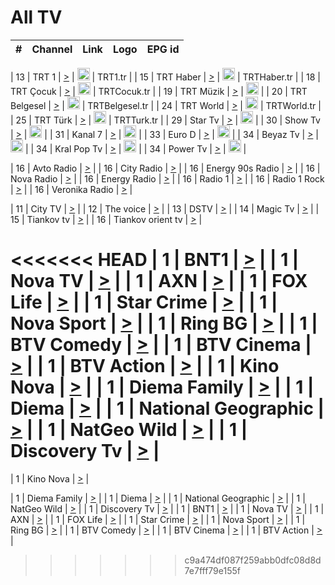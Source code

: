 <h1>All TV</h1>

| #   | Channel        | Link  | Logo | EPG id |
|:---:|:--------------:|:-----:|:----:|:------:|

| 13  | TRT 1            | [>](https://tv-trt1.medya.trt.com.tr/master.m3u8) | <img height="20" src="https://i.imgur.com/j786OLG.png"/> | TRT1.tr |
| 15  | TRT Haber        | [>](https://tv-trthaber.medya.trt.com.tr/master.m3u8) | <img height="20" src="https://i.imgur.com/OVfo8Ab.png"/> | TRTHaber.tr |
| 18  | TRT Çocuk        | [>](https://tv-trtcocuk.medya.trt.com.tr/master.m3u8) | <img height="20" src="https://i.imgur.com/QLFmD6d.png"/> | TRTCocuk.tr |
| 19  | TRT Müzik        | [>](https://tv-trtmuzik.medya.trt.com.tr/master.m3u8) | <img height="20" src="https://i.imgur.com/fIVFCEd.png"/> |
| 20  | TRT Belgesel     | [>](https://tv-trtbelgesel.medya.trt.com.tr/master.m3u8) | <img height="20" src="https://i.imgur.com/MGO87pe.png"/> | TRTBelgesel.tr |
| 24  | TRT World        | [>](https://tv-trtworld.medya.trt.com.tr/master.m3u8) | <img height="20" src="https://i.imgur.com/JEA2xpv.png"/> | TRTWorld.tr |
| 25  | TRT Türk         | [>](https://tv-trtturk.medya.trt.com.tr/master.m3u8) | <img height="20" src="https://i.imgur.com/OSTOQNw.png"/> | TRTTurk.tr |
| 29  | Star Tv   | [>](https://dogus-live.daioncdn.net/startv/startv_360p.m3u8) | <img height="20" src="https://i.imgur.com/IebUZx1.png"/> |
| 30  | Show Tv     | [>](https://ciner-live.daioncdn.net/showtv/showtv.m3u8) | <img height="20" src="https://i.imgur.com/IebUZx1.png"/> |
| 31  | Kanal 7     | [>](https://kanal7-live.daioncdn.net/kanal7/kanal7.m3u8) | <img height="20" src="https://i.imgur.com/IebUZx1.png"/> |
| 33  | Euro D    | [>](https://www.youtube.com/user/KanalD/live) | <img height="20" src="https://i.imgur.com/IebUZx1.png"/> |
| 34  | Beyaz Tv     | [>](https://beyaztv-live.daioncdn.net/beyaztv/beyaztv.m3u8) | <img height="20" src="https://i.imgur.com/IebUZx1.png"/> |
| 34  | Kral Pop Tv     | [>](https://www.youtube.com/watch?v=GuFTuKoXepw) | <img height="20" src="https://i.imgur.com/IebUZx1.png"/> |
| 34  | Power Tv     | [>](https://livetv.powerapp.com.tr/powerTV/powerhd.smil/chunklist.m3u8) | <img height="20" src="https://i.imgur.com/IebUZx1.png"/> |

| 16  | Avto Radio | [>](http://stream.metacast.eu/avtoradio.mp3.m3u) |
| 16  | City Radio | [>](http://stream.metacast.eu/city.aac.m3u) |
| 16  | Energy 90s Radio | [>](http://stream.metacast.eu/energy-90s.m3u) |
| 16  | Nova Radio | [>](http://stream.metacast.eu/nova.aac.m3u) |
| 16  | Energy Radio | [>](http://stream.metacast.eu/nrj.aac.m3u) |
| 16  | Radio 1 | [>](http://stream.metacast.eu/radio1.aac.m3u) |
| 16  | Radio 1 Rock | [>](http://stream.metacast.eu/radio1rock.aac.m3u) |
| 16  | Veronika Radio | [>](http://stream.metacast.eu/veronika.aac.m3u) |

| 11  | City TV | [>](https://tv.city.bg/play/tshls/citytv/index.m3u8) |
| 12  | The voice | [>](https://bss1.neterra.tv/thevoice/thevoice.m3u8) |
| 13  | DSTV | [>](http://46.249.95.140:8081/hls/data.m3u8) |
| 14  | Magic Tv | [>](https://bss1.neterra.tv/magictv/magictv.m3u8) |
| 15  | Tiankov tv | [>](https://streamer103.neterra.tv/tiankov-folk/live.m3u8) |
| 16  | Tiankov orient tv | [>](https://streamer103.neterra.tv/tiankov-orient/live.m3u8) |

<<<<<<< HEAD
| 1 | BNT1 | [>](https://ymkaya.xyz:16180/tv/bnt1/playlist.m3u8?wmsAuthSign=c2VydmVyX3RpbWU9Ni8yNC8yMDI1IDE6MDg6MjcgUE0maGFzaF92YWx1ZT15bDE4SWNwSm9zQWJsbTA3Y2FBdHpRPT0mdmFsaWRtaW51dGVzPTYw) |
| 1 | Nova TV | [>](https://ymkaya.xyz:16180/tv/novatv/playlist.m3u8?wmsAuthSign=c2VydmVyX3RpbWU9Ni8yNC8yMDI1IDE6MDg6MzYgUE0maGFzaF92YWx1ZT1PSFlFQjRnTTZObkFid1VtRkxLbHJRPT0mdmFsaWRtaW51dGVzPTYw) |
| 1 | AXN | [>](https://ymkaya.xyz:16180/tv/axn/playlist.m3u8?wmsAuthSign=c2VydmVyX3RpbWU9Ni8yNC8yMDI1IDE6MDg6NDYgUE0maGFzaF92YWx1ZT1NUUlTbEhUTGtPc3JHWlJrU1lYYVJnPT0mdmFsaWRtaW51dGVzPTYw) |
| 1 | FOX Life | [>](https://ymkaya.xyz:16180/tv/foxlife/playlist.m3u8?wmsAuthSign=c2VydmVyX3RpbWU9Ni8yNC8yMDI1IDE6MDg6NTYgUE0maGFzaF92YWx1ZT11NUM4NXRGVUFaVDFTdTJ4SVNQRmd3PT0mdmFsaWRtaW51dGVzPTYw) |
| 1 | Star Crime | [>](https://ymkaya.xyz:16180/tv/foxcrime/playlist.m3u8?wmsAuthSign=c2VydmVyX3RpbWU9Ni8yNC8yMDI1IDE6MDk6MDUgUE0maGFzaF92YWx1ZT1lc20xVEtiamlkSHRXZVh1a3lldk1RPT0mdmFsaWRtaW51dGVzPTYw) |
| 1 | Nova Sport | [>](https://ymkaya.xyz:16180/tv/novasport/playlist.m3u8?wmsAuthSign=c2VydmVyX3RpbWU9Ni8yNC8yMDI1IDE6MDk6MTQgUE0maGFzaF92YWx1ZT1NblFpazZaNzF4Qm5PUzhtWXFCNXJnPT0mdmFsaWRtaW51dGVzPTYw) |
| 1 | Ring BG | [>](https://ymkaya.xyz:16180/tv/ringbg/playlist.m3u8?wmsAuthSign=c2VydmVyX3RpbWU9Ni8yNC8yMDI1IDE6MDk6MjQgUE0maGFzaF92YWx1ZT1ZRUtGS2pOczJVa2lrbTluRS94L1VRPT0mdmFsaWRtaW51dGVzPTYw) |
| 1 | BTV Comedy | [>](https://ymkaya.xyz:16180/tv/btvcomedy/playlist.m3u8?wmsAuthSign=c2VydmVyX3RpbWU9Ni8yNC8yMDI1IDE6MDk6MzQgUE0maGFzaF92YWx1ZT1IZ3JGdGpYTHBOYXByMUlsMGRoTTRRPT0mdmFsaWRtaW51dGVzPTYw) |
| 1 | BTV Cinema | [>](https://ymkaya.xyz:16180/tv/btvcinema/playlist.m3u8?wmsAuthSign=c2VydmVyX3RpbWU9Ni8yNC8yMDI1IDE6MDk6NDMgUE0maGFzaF92YWx1ZT0xK1hhQ3FxMzI0TWhQWFZoS1VrMHh3PT0mdmFsaWRtaW51dGVzPTYw) |
| 1 | BTV Action | [>](https://ymkaya.xyz:16180/tv/btvaction/playlist.m3u8?wmsAuthSign=c2VydmVyX3RpbWU9Ni8yNC8yMDI1IDE6MDk6NTIgUE0maGFzaF92YWx1ZT1KNkUyMFBKc3JQMlNIVkZ4SXpTYkdRPT0mdmFsaWRtaW51dGVzPTYw) |
| 1 | Kino Nova | [>](https://ymkaya.xyz:16180/tv/kinonova/playlist.m3u8?wmsAuthSign=c2VydmVyX3RpbWU9Ni8yNC8yMDI1IDE6MTA6MDIgUE0maGFzaF92YWx1ZT1tdFFpcU1BTzIrT1EzdldNUDhDdFpnPT0mdmFsaWRtaW51dGVzPTYw) |
| 1 | Diema Family | [>](https://ymkaya.xyz:16180/tv/diemafamily/playlist.m3u8?wmsAuthSign=c2VydmVyX3RpbWU9Ni8yNC8yMDI1IDE6MTA6MTEgUE0maGFzaF92YWx1ZT04TWRqQnVhWnAxbjlZVndvQWRiQUpnPT0mdmFsaWRtaW51dGVzPTYw) |
| 1 | Diema | [>](https://ymkaya.xyz:16180/tv/diema/playlist.m3u8?wmsAuthSign=c2VydmVyX3RpbWU9Ni8yNC8yMDI1IDE6MTA6MjAgUE0maGFzaF92YWx1ZT1qK1FHSzhqTmxucmlCLzNiSFVQMWVBPT0mdmFsaWRtaW51dGVzPTYw) |
| 1 | National Geographic | [>](https://ymkaya.xyz:16180/tv/natgeo/playlist.m3u8?wmsAuthSign=c2VydmVyX3RpbWU9Ni8yNC8yMDI1IDE6MTA6MzAgUE0maGFzaF92YWx1ZT1aWmZweXYxM1JRL1VORUYxS042L2VBPT0mdmFsaWRtaW51dGVzPTYw) |
| 1 | NatGeo Wild | [>](https://ymkaya.xyz:16180/tv/natgeowild/playlist.m3u8?wmsAuthSign=c2VydmVyX3RpbWU9Ni8yNC8yMDI1IDE6MTA6MzkgUE0maGFzaF92YWx1ZT1Ed2hxNENXcHFMcGh2RW1kMGtHcUNBPT0mdmFsaWRtaW51dGVzPTYw) |
| 1 | Discovery Tv | [>](https://ymkaya.xyz:16180/tv/discovery/playlist.m3u8?wmsAuthSign=c2VydmVyX3RpbWU9Ni8yNC8yMDI1IDE6MTA6NDggUE0maGFzaF92YWx1ZT1pMGtFNzlVTC9aSWFYNWFIL1hMczl3PT0mdmFsaWRtaW51dGVzPTYw) |
=======


| 1 | Kino Nova | [>](https://ymkaya.xyz:11336/tv/kinonova/playlist.m3u8?wmsAuthSign=c2VydmVyX3RpbWU9MS8yLzIwMjUgNDo0MDoyMCBBTSZoYXNoX3ZhbHVlPWlFS1FrWEtMMVRFM3l5YklUWUJQUHc9PSZ2YWxpZG1pbnV0ZXM9NjA=) |

| 1 | Diema Family | [>](https://ymkaya.xyz:11336/tv/diemafamily/playlist.m3u8?wmsAuthSign=c2VydmVyX3RpbWU9MS8yLzIwMjUgNDo0MDozMCBBTSZoYXNoX3ZhbHVlPUVUaTVKTldvZTF5WVVCM0YwL21kaXc9PSZ2YWxpZG1pbnV0ZXM9NjA=) |
| 1 | Diema | [>](https://ymkaya.xyz:11336/tv/diema/playlist.m3u8?wmsAuthSign=c2VydmVyX3RpbWU9MS8yLzIwMjUgNDo0MDo0MCBBTSZoYXNoX3ZhbHVlPVlYMWVJT2NuUjNpUTBsaytEUFFOS2c9PSZ2YWxpZG1pbnV0ZXM9NjA=) |
| 1 | National Geographic | [>](https://ymkaya.xyz:11336/tv/natgeo/playlist.m3u8?wmsAuthSign=c2VydmVyX3RpbWU9MS8yLzIwMjUgNDo0MTo0MSBBTSZoYXNoX3ZhbHVlPTJQTlVmcG5nYWx0M013eUhGRGxnd0E9PSZ2YWxpZG1pbnV0ZXM9NjA=) |
| 1 | NatGeo Wild | [>](https://ymkaya.xyz:11336/tv/natgeowild/playlist.m3u8?wmsAuthSign=c2VydmVyX3RpbWU9MS8yLzIwMjUgNDo0MTo1MSBBTSZoYXNoX3ZhbHVlPVl1OXZaTTliN0hGWEN3eDBYd1duNkE9PSZ2YWxpZG1pbnV0ZXM9NjA=) |
| 1 | Discovery Tv | [>](https://ymkaya.xyz:11336/tv/discovery/playlist.m3u8?wmsAuthSign=c2VydmVyX3RpbWU9MS8yLzIwMjUgNDo0MjowMSBBTSZoYXNoX3ZhbHVlPWtBQmdLNlY2RmQwWElzMVYzSDJyVkE9PSZ2YWxpZG1pbnV0ZXM9NjA=) |
| 1 | BNT1 | [>](https://ymkaya.xyz:11336/tv/bnt1/playlist.m3u8?wmsAuthSign=c2VydmVyX3RpbWU9MS8yLzIwMjUgNDozODozOCBBTSZoYXNoX3ZhbHVlPVVrMVlRQXpJWlhYeUh6ZFVpSC9NMUE9PSZ2YWxpZG1pbnV0ZXM9NjA=) |
| 1 | Nova TV | [>](https://ymkaya.xyz:11336/tv/novatv/playlist.m3u8?wmsAuthSign=c2VydmVyX3RpbWU9MS8yLzIwMjUgNDozODo0OCBBTSZoYXNoX3ZhbHVlPUVxQjh1a0ZzYkVGZU8zZDFGTzdreVE9PSZ2YWxpZG1pbnV0ZXM9NjA=) |
| 1 | AXN | [>](https://ymkaya.xyz:11336/tv/axn/playlist.m3u8?wmsAuthSign=c2VydmVyX3RpbWU9MS8yLzIwMjUgNDozODo1OCBBTSZoYXNoX3ZhbHVlPUpkWStGY1hkNXhaOVpPZ0thQ0FZL3c9PSZ2YWxpZG1pbnV0ZXM9NjA=) |
| 1 | FOX Life | [>](https://ymkaya.xyz:11336/tv/foxlife/playlist.m3u8?wmsAuthSign=c2VydmVyX3RpbWU9MS8yLzIwMjUgNDozOToxMCBBTSZoYXNoX3ZhbHVlPWt1ZDc1T3AzYlZDTjJnSy9TU0xJZlE9PSZ2YWxpZG1pbnV0ZXM9NjA=) |
| 1 | Star Crime | [>](https://ymkaya.xyz:11336/tv/foxcrime/playlist.m3u8?wmsAuthSign=c2VydmVyX3RpbWU9MS8yLzIwMjUgNDozOToyMCBBTSZoYXNoX3ZhbHVlPXIwVU45Nm9FR1l2enNkTG9TanBxbmc9PSZ2YWxpZG1pbnV0ZXM9NjA=) |
| 1 | Nova Sport | [>](https://ymkaya.xyz:11336/tv/novasport/playlist.m3u8?wmsAuthSign=c2VydmVyX3RpbWU9MS8yLzIwMjUgNDozOTozMCBBTSZoYXNoX3ZhbHVlPXlSZ0UxazVaM0xhSmc0NmR4T0c1T2c9PSZ2YWxpZG1pbnV0ZXM9NjA=) |
| 1 | Ring BG | [>](https://ymkaya.xyz:11336/tv/ringbg/playlist.m3u8?wmsAuthSign=c2VydmVyX3RpbWU9MS8yLzIwMjUgNDozOTo0MCBBTSZoYXNoX3ZhbHVlPTR4aUlFNHVUYWN4enY1WkVuOFZma2c9PSZ2YWxpZG1pbnV0ZXM9NjA=) |
| 1 | BTV Comedy | [>](https://ymkaya.xyz:11336/tv/btvcomedy/playlist.m3u8?wmsAuthSign=c2VydmVyX3RpbWU9MS8yLzIwMjUgNDozOTo1MCBBTSZoYXNoX3ZhbHVlPUtrMTJ2RHNTTUU1RFp1ZkVOdXFSK3c9PSZ2YWxpZG1pbnV0ZXM9NjA=) |
| 1 | BTV Cinema | [>](https://ymkaya.xyz:11336/tv/btvcinema/playlist.m3u8?wmsAuthSign=c2VydmVyX3RpbWU9MS8yLzIwMjUgNDozOTo1OSBBTSZoYXNoX3ZhbHVlPTZWcU9FZW56cG1NM1lrYy8xNE5NeHc9PSZ2YWxpZG1pbnV0ZXM9NjA=) |
| 1 | BTV Action | [>](https://ymkaya.xyz:11336/tv/btvaction/playlist.m3u8?wmsAuthSign=c2VydmVyX3RpbWU9MS8yLzIwMjUgNDo0MDoxMCBBTSZoYXNoX3ZhbHVlPUlDd0ErRkZVWThyMVZwR3c2REdGZ3c9PSZ2YWxpZG1pbnV0ZXM9NjA=) |
>>>>>>> c9a474df087f259abb0dfc08d8d7e7fff79e155f
